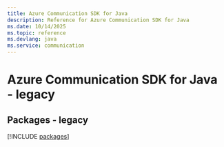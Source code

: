 ```yaml
---
title: Azure Communication SDK for Java
description: Reference for Azure Communication SDK for Java
ms.date: 10/14/2025
ms.topic: reference
ms.devlang: java
ms.service: communication
---
```

# Azure Communication SDK for Java - legacy
## Packages - legacy
[!INCLUDE [packages](communication-index.md)]